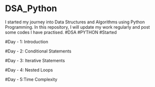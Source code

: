 # DSA_Python
I started my journey into Data Structures and Algorithms using Python Programming. In this repository, I will update my work regularly and post some codes I have practised.
#DSA
#PYTHON
#Started

#Day - 1: Introduction    

#Day - 2: Conditional Statements

#Day - 3: Iterative Statements

#Day - 4: Nested Loops

#Day - 5:Time Complexity
